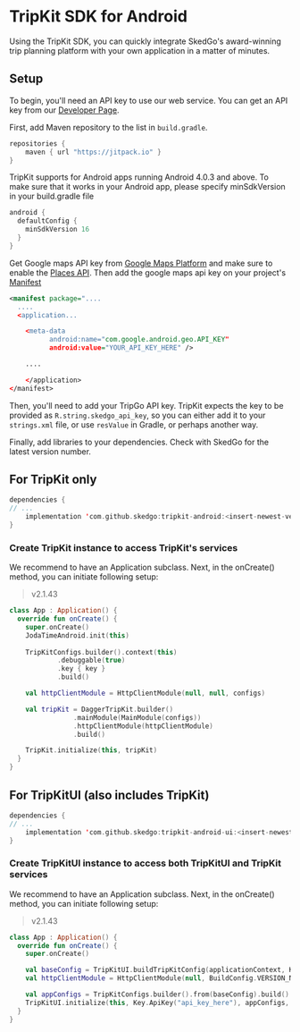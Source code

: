 # TripKit SDK for Android

Using the TripKit SDK, you can quickly integrate SkedGo's award-winning trip planning platform with your own application
in a matter of minutes.

## Setup

To begin, you'll need an API key to use our web service. You can get an API key from our [Developer Page](https://developer.tripgo.com).

First, add Maven repository to the list in `build.gradle`.

```kotlin
repositories {  
    maven { url "https://jitpack.io" }
}
```

TripKit supports for Android apps running Android 4.0.3 and above. To make sure that it works in your Android app, please specify minSdkVersion in your build.gradle file

```kotlin
android {
  defaultConfig {
    minSdkVersion 16
  }
}
```

Get Google maps API key from [Google Maps Platform](https://developers.google.com/maps/documentation/android-sdk/get-api-key) and make sure to enable the [Places API](https://console.cloud.google.com/apis/library/places-backend.googleapis.com?_gl=1*15naeh9*_ga*MjA2NzAyMTMwNS4xNjMwNTg4ODYw*_ga_NRWSTWS78N*MTY3MjkwNzQ4Ni40LjEuMTY3MjkwNzQ4OC4wLjAuMA..&project=mrwa-0001). Then add the google maps api key on your project's [Manifest](https://developer.android.com/guide/topics/manifest/manifest-intro)

```XML
<manifest package="....
  ....
  <application...

    <meta-data
          android:name="com.google.android.geo.API_KEY"
          android:value="YOUR_API_KEY_HERE" />

    ....

    </application>
</manifest>
```


Then, you'll need to add your TripGo API key. TripKit expects the key to be provided as `R.string.skedgo_api_key`,
so you can either add it to your `strings.xml` file, or use `resValue` in Gradle, or perhaps another way. 

Finally, add libraries to your dependencies. Check with SkedGo for the latest version number.

## For TripKit only
```kotlin
dependencies {
// ...
    implementation 'com.github.skedgo:tripkit-android:<insert-newest-version-here>'
}
```

### Create TripKit instance to access TripKit's services

We recommend to have an Application subclass. Next, in the onCreate() method, you can initiate following setup:

> v2.1.43
```kotlin
class App : Application() {
  override fun onCreate() {
    super.onCreate()
    JodaTimeAndroid.init(this)
    
    TripKitConfigs.builder().context(this)
            .debuggable(true)          
            .key { key }
            .build()

	val httpClientModule = HttpClientModule(null, null, configs)

	val tripKit = DaggerTripKit.builder()
                .mainModule(MainModule(configs))
                .httpClientModule(httpClientModule)
                .build()

    TripKit.initialize(this, tripKit)            
  }
}
```

## For TripKitUI (also includes TripKit)
```kotlin
dependencies {
// ...
    implementation 'com.github.skedgo:tripkit-android-ui:<insert-newest-version-here>'
}
```

### Create TripKitUI instance to access both TripKitUI and TripKit services

We recommend to have an Application subclass. Next, in the onCreate() method, you can initiate following setup:

> v2.1.43
```kotlin
class App : Application() {
  override fun onCreate() {
    super.onCreate()

    val baseConfig = TripKitUI.buildTripKitConfig(applicationContext, Key.ApiKey("api_key_here"))
    val httpClientModule = HttpClientModule(null, BuildConfig.VERSION_NAME, baseConfig, getSharedPreferences("data_pref_name", MODE_PRIVATE))

    val appConfigs = TripKitConfigs.builder().from(baseConfig).build()
    TripKitUI.initialize(this, Key.ApiKey("api_key_here"), appConfigs, httpClientModule)       
  }
}
```
